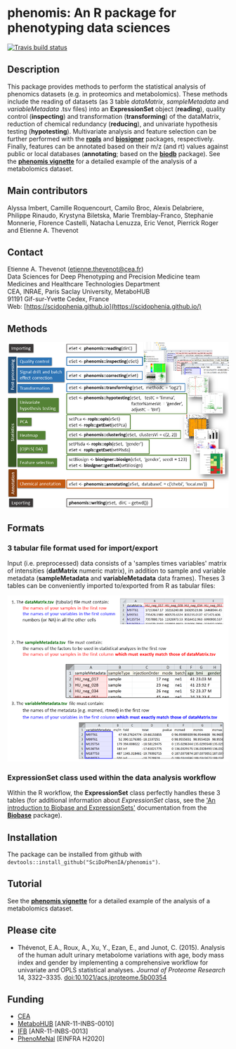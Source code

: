 # **phenomis**: An R package for phenotyping data sciences

[![Travis build status](https://travis-ci.org/SciDoPhenIA/phenomis.svg?branch=master)](https://travis-ci.org/SciDoPhenIA/phenomis)

## Description

This package provides methods to perform the statistical analysis of phenomics datasets (e.g. in proteomics and metabolomics). These methods include the reading of datasets (as 3 table *dataMatrix*, *sampleMetadata* and *variableMetadata* .tsv files) into an **ExpressionSet** object (**reading**), quality control (**inspecting**) and transformation (**transforming**) of the dataMatrix, reduction of chemical redundancy (**reducing**), and univariate hypothesis testing (**hypotesting**). Multivariate analysis and feature selection can be further performed with the [**ropls**](http://bioconductor.org/packages/release/bioc/html/ropls.html) and [**biosigner**](http://bioconductor.org/packages/release/bioc/html/biosigner.html) packages, respectively. Finally, features can be annotated based on their m/z (and rt) values against public or local databases (**annotating**; based on the [**biodb**](https://github.com/pkrog/biodb) package). See the [**phenomis vignette**](vignettes/phenomis.Rmd) for a detailed example of the analysis of a metabolomics dataset.

## Main contributors

Alyssa Imbert, Camille Roquencourt, Camilo Broc, Alexis Delabriere, Philippe Rinaudo, Krystyna Biletska, Marie Tremblay-Franco, Stephanie Monnerie, Florence Castelli, Natacha Lenuzza, Eric Venot, Pierrick Roger and Etienne A. Thevenot

## Contact

Etienne A. Thevenot ([etienne.thevenot@cea.fr](mailto:etienne.thevenot@cea.fr))  
Data Sciences for Deep Phenotyping and Precision Medicine team  
Medicines and Healthcare Technologies Department  
CEA, INRAE, Paris Saclay University, MetaboHUB  
91191 Gif-sur-Yvette Cedex, France  
Web: [https://scidophenia.github.io](https://scidophenia.github.io/)  

## Methods

![](vignettes/figures/permanent/phenomis_methods.png)

## Formats

### 3 tabular file format used for import/export

Input (i.e. preprocessed) data consists of a 'samples times variables' matrix of intensities (**datMatrix** numeric matrix), in addition to sample and variable metadata (**sampleMetadata** and **variableMetadata** data frames). Theses 3 tables can be conveniently imported to/exported from R as tabular files:

![](vignettes/figures/permanent/phenomis_3table_format.png)

### **ExpressionSet** class used within the data analysis workflow

Within the R workflow, the **ExpressionSet** class perfectly handles these 3 tables (for additional information about *ExpressionSet* class, see the ['An introduction to Biobase and ExpressionSets'](https://bioconductor.org/packages/release/bioc/vignettes/Biobase/inst/doc/ExpressionSetIntroduction.pdf) documentation from the [**Biobase**](https://doi.org/doi:10.18129/B9.bioc.Biobase) package).

## Installation

The package can be installed from github with `devtools::install_github("SciDoPhenIA/phenomis")`.

## Tutorial

See the [**phenomis vignette**](vignettes/phenomis.Rmd) for a detailed example of the analysis of a metabolomics dataset.

## Please cite

* Thévenot, E.A., Roux, A., Xu, Y., Ezan, E., and Junot, C. (2015). Analysis of the human adult urinary metabolome variations with age, body mass index and gender by implementing a comprehensive workflow for univariate and OPLS statistical analyses. *Journal of Proteome Research* 14, 3322–3335. [doi:10.1021/acs.jproteome.5b00354](https://doi.org/10.1021/acs.jproteome.5b00354)

## Funding

* [CEA](http://www.cea.fr/english)
* [MetaboHUB](https://www.metabohub.fr/home.html) [ANR-11-INBS-0010]
* [IFB](https://www.france-bioinformatique.fr/en) [ANR-11-INBS-0013]
* [PhenoMeNal](http://phenomenal-h2020.eu/home/) [EINFRA H2020]

